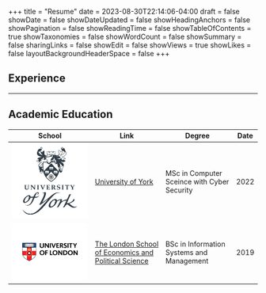 +++
title = "Resume"
date = 2023-08-30T22:14:06-04:00
draft = false 
showDate = false
showDateUpdated = false
showHeadingAnchors = false
showPagination = false
showReadingTime = false
showTableOfContents = true
showTaxonomies = false 
showWordCount = false
showSummary = false
sharingLinks = false
showEdit = false
showViews = true
showLikes = false
layoutBackgroundHeaderSpace = false
+++

## Experience 

---

## Academic Education
<table>
    <thead>
        <tr>
            <th>School</th>
            <th>Link</th>
            <th>Degree</th>
            <th>Date</th>
        </tr>
    </thead>
    <tbody>
        <tr>
            <td><img class="customEntitityAlbum" style="background-color:transparent"  src="uoy.png"/></td>
            <td><a href="https://www.york.ac.uk/" target="_blank">University of York</a></td>
            <td>MSc in Computer Sceince with Cyber Security</td>
            <td>2022</td>
        </tr>
        <tr>
            <td><img class="customEntitityAlbum" style="background-color:transparent" src="uol.png"/></td>
            <td><a href="https://www.london.ac.uk" target="_blank">The London School of Economics and Political Science</a></td>
            <td>BSc in Information Systems and Management</td>
            <td>2019</td>
        </tr>
    </tbody>
</table>
